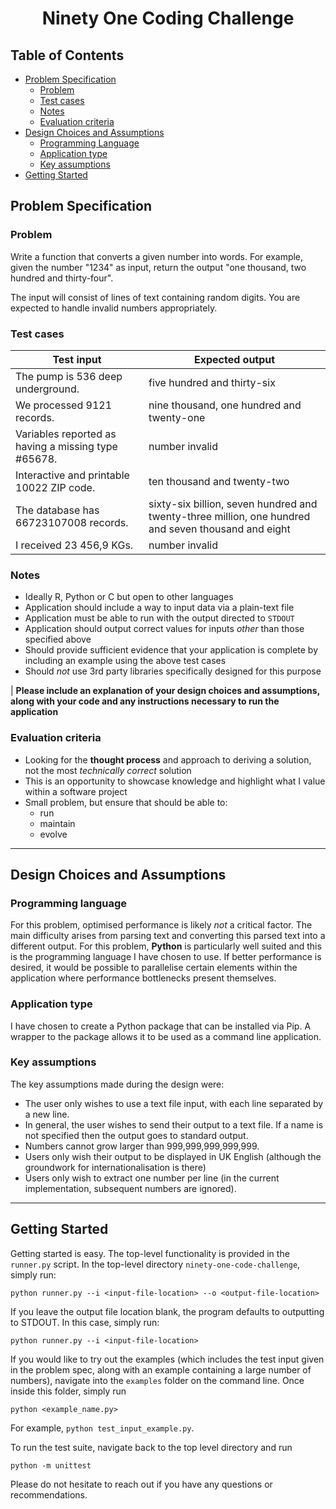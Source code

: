 <h1 align="center"> Ninety One Coding Challenge </h1>

<!-- content -->

## Table of Contents
- [Problem Specification](#Problem-Specification)
  - [Problem](#Problem)
  - [Test cases](#Test-cases)
  - [Notes](#Notes)
  - [Evaluation criteria](#Evaluation-criteria)
- [Design Choices and Assumptions](#Design-Choices-and-Assumptions)
  - [Programming Language](#programming-language)
  - [Application type](#Application-type)
  - [Key assumptions](#Key-assumptions)
- [Getting Started](#Getting-Started)
  

## Problem Specification
### Problem
Write a function that converts a given number into words. For example, given the number "1234" as input, return the output "one thousand, two hundred and thirty-four".

The input will consist of lines of text containing random digits. You are expected to handle invalid numbers appropriately.

### Test cases
| Test input                                          | Expected output                                                                                     |
| --------------------------------------------------- | --------------------------------------------------------------------------------------------------- |
| The pump is 536 deep underground.                   | five hundred and thirty-six                                                                         |
| We processed 9121 records.                          | nine thousand, one hundred and twenty-one                                                           |
| Variables reported as having a missing type #65678. | number invalid                                                                                      |
| Interactive and printable 10022 ZIP code.           | ten thousand and twenty-two                                                                         |
| The database has 66723107008 records.               | sixty-six billion, seven hundred and twenty-three million, one hundred and seven thousand and eight |
| I received 23 456,9 KGs.                            | number invalid                                                                                      |
 
### Notes
* Ideally R, Python or C but open to other languages
* Application should include a way to input data via a plain-text file
* Application must be able to run with the output directed to `STDOUT`
* Application should output correct values for inputs *other* than those specified above
* Should provide sufficient evidence that your application is complete by including an example using the above test cases
* Should *not* use 3rd party libraries specifically designed for this purpose

| **Please include an explanation of your design choices and assumptions, along with your code and any instructions necessary to run the application**

### Evaluation criteria
* Looking for the **thought process** and approach to deriving a solution, not the most *technically correct* solution
* This is an opportunity to showcase knowledge and highlight what I value within a software project
* Small problem, but ensure that should be able to:
    * run
    * maintain
    * evolve

---

## Design Choices and Assumptions
### Programming language
For this problem, optimised performance is likely *not* a critical factor. The main difficulty arises from parsing text 
and converting this parsed text into a different output. For this problem, **Python** is particularly well suited and 
this is the programming language I have chosen to use. If better performance is desired, it would be possible to 
parallelise certain elements within the application where performance bottlenecks present themselves.

### Application type
I have chosen to create a Python package that can be installed via Pip. A wrapper to the package allows it to be used
as a command line application.

### Key assumptions
The key assumptions made during the design were:
* The user only wishes to use a text file input, with each line separated by a new line.
* In general, the user wishes to send their output to a text file. If a name is not specified then the output goes to
standard output.
* Numbers cannot grow larger than 999,999,999,999,999.
* Users only wish their output to be displayed in UK English (although the groundwork for internationalisation is there)
* Users only wish to extract one number per line (in the current implementation, subsequent numbers are ignored).

---
## Getting Started
Getting started is easy. The top-level functionality is provided in the `runner.py` script. In the top-level directory
`ninety-one-code-challenge`, simply run:

```python runner.py --i <input-file-location> --o <output-file-location>```

If you leave the output file location blank, the program defaults to outputting to STDOUT. In this case, simply run:

```python runner.py --i <input-file-location>```

If you would like to try out the examples (which includes the test input given in the problem spec, along with an
example containing a large number of numbers), navigate into the ``examples`` folder on the command
line. Once inside this folder, simply run 

```python <example_name.py>```

For example, ``python test_input_example.py``.

To run the test suite, navigate back to the top level directory and run

```python -m unittest```

Please do not hesitate to reach out if you have any questions or recommendations.
